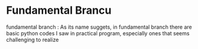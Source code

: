 # Fundamental Brancu 

 fundamental branch : As its name suggets, in fundamental branch there are basic python codes I saw in practical program, especially ones that seems challenging to realize
